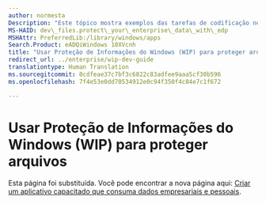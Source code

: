 ```yaml
---
author: normesta
Description: "Este tópico mostra exemplos das tarefas de codificação necessárias para obter alguns dos cenários de Proteção de Informações do Windows (WIP) relacionados a arquivos mais comuns."
MS-HAID: dev\_files.protect\_your\_enterprise\_data\_with\_edp
MSHAttr: PreferredLib:/library/windows/apps
Search.Product: eADQiWindows 10XVcnh
title: "Usar Proteção de Informações do Windows (WIP) para proteger arquivos"
redirect_url: ../enterprise/wip-dev-guide
translationtype: Human Translation
ms.sourcegitcommit: 0cdfeae37c7bf3c6822c83adfee9aaa5cf30b596
ms.openlocfilehash: 7f4e53e0dd70534912e0c94f350f4c84e7c1f672

---
```


# Usar Proteção de Informações do Windows (WIP) para proteger arquivos
Esta página foi substituída. Você pode encontrar a nova página aqui: [Criar um aplicativo capacitado que consuma dados empresariais e pessoais](../enterprise/wip-dev-guide.md).



<!--HONumber=Aug16_HO3-->


